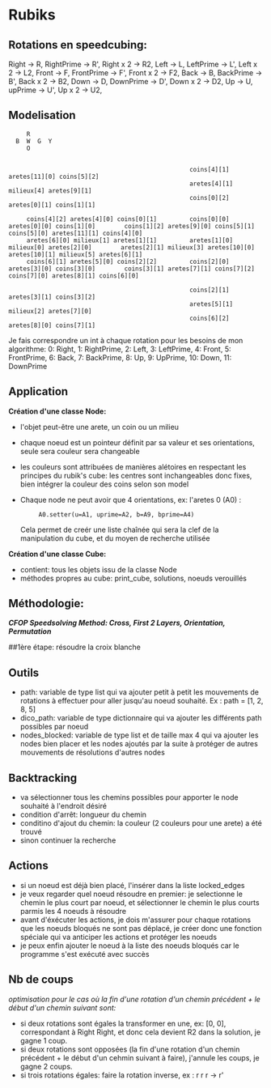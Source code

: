 # Rubiks

## Rotations en speedcubing:

Right -> R, RightPrime -> R', Right x 2 -> R2,
Left -> L, LeftPrime -> L', Left x 2 -> L2,
Front -> F, FrontPrime -> F', Front x 2 -> F2,
Back -> B, BackPrime -> B', Back x 2 -> B2,
Down -> D, DownPrime -> D', Down x 2 -> D2,
Up -> U, upPrime -> U', Up x 2 -> U2,


## Modelisation

         R
      B  W  G  Y
         O


                                                      coins[4][1] aretes[11][0] coins[5][2]
                                                      aretes[4][1] milieux[4] aretes[9][1]
                                                      coins[0][2] aretes[0][1] coins[1][1]

         coins[4][2] aretes[4][0] coins[0][1]         coins[0][0] aretes[0][0] coins[1][0]        coins[1][2] aretes[9][0] coins[5][1]       coins[5][0] aretes[11][1] coins[4][0]
         aretes[6][0] milieux[1] aretes[1][1]         aretes[1][0] milieux[0] aretes[2][0]        aretes[2][1] milieux[3] aretes[10][0]      aretes[10][1] milieux[5] aretes[6][1] 
         coins[6][1] aretes[5][0] coins[2][2]         coins[2][0] aretes[3][0] coins[3][0]        coins[3][1] aretes[7][1] coins[7][2]       coins[7][0] aretes[8][1] coins[6][0] 

                                                      coins[2][1] aretes[3][1] coins[3][2]
                                                      aretes[5][1] milieux[2] aretes[7][0] 
                                                      coins[6][2] aretes[8][0] coins[7][1]


Je fais correspondre un int à chaque rotation pour les besoins de mon algorithme:
0: Right, 1: RightPrime, 2: Left, 3: LeftPrime, 4: Front, 5: FrontPrime, 6: Back, 7: BackPrime, 8: Up, 9: UpPrime, 10: Down, 11: DownPrime

## Application

**Création d'une classe Node:**
  - l'objet peut-être une arete, un coin ou un milieu
  - chaque noeud est un pointeur définit par sa valeur et ses orientations, seule sera couleur sera changeable
  - les couleurs sont attribuées de manières alétoires en respectant les principes du rubik's cube: les centres sont inchangeables donc fixes, bien intégrer la couleur des coins selon son model
  - Chaque node ne peut avoir que 4 orientations, ex: l'aretes 0 (A0) :

             A0.setter(u=A1, uprime=A2, b=A9, bprime=A4)
    
    Cela permet de creér une liste chaînée qui sera la clef de la manipulation du cube, et du moyen de recherche utilisée

**Création d'une classe Cube:**
  - contient: tous les objets issu de la classe Node
  - méthodes propres au cube: print_cube, solutions, noeuds verouillés 


## Méthodologie:

***CFOP Speedsolving Method: Cross, First 2 Layers, Orientation, Permutation***

##1ère étape: résoudre la croix blanche
## Outils
- path: variable de type list qui va ajouter petit à petit les mouvements de rotations à effectuer pour aller jusqu'au noeud souhaité. Ex : path = [1, 2, 8, 5]
- dico_path: variable de type dictionnaire qui va ajouter les différents path possibles par noeud
- nodes_blocked: variable de type list et de taille max 4 qui va ajouter les nodes bien placer et les nodes ajoutés par la suite à protéger de autres mouvements de résolutions d'autres nodes 
## Backtracking
- va sélectionner tous les chemins possibles pour apporter le node souhaité à l'endroit désiré
- condition d'arrêt: longueur du chemin
- conditino d'ajout du chemin: la couleur (2 couleurs pour une arete) a été trouvé
- sinon continuer la recherche
## Actions
- si un noeud est déjà bien placé, l'insérer dans la liste locked_edges
- je veux regarder quel noeud résoudre en premier: je selectionne le chemin le plus court par noeud, et sélectionner le chemin le plus courts parmis les 4 noeuds à résoudre
- avant d'éxécuter les actions, je dois m'assurer pour chaque rotations que les noeuds bloqués ne sont pas déplacé, je créer donc une fonction spéciale qui va anticiper les actions et protéger les noeuds
- je peux enfin ajouter le noeud à la liste des noeuds bloqués car le programme s'est exécuté avec succès
## Nb de coups
*optimisation pour le cas où la fin d'une rotation d'un chemin précédent + le début d'un chemin suivant sont:*
- si deux rotations sont égales la transformer en une, ex: [0, 0], correspondant à Right Right, et donc cela devient R2 dans la solution, je gagne 1 coup.
- si deux rotations sont opposées (la fin d'une rotation d'un chemin précédent + le début d'un cehmin suivant à faire), j'annule les coups, je gagne 2 coups.
- si trois rotations égales: faire la rotation inverse, ex : r r r -> r' 





















